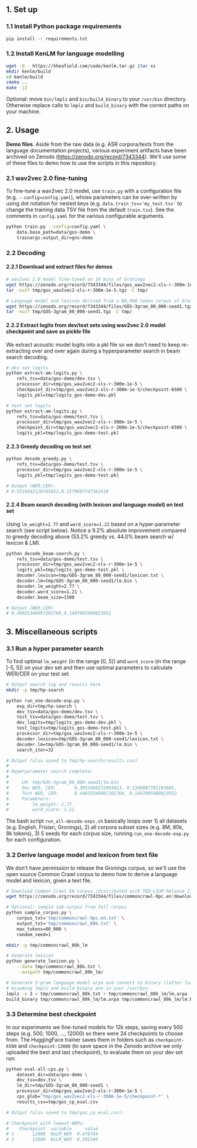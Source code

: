 ## 1. Set up

### 1.1 Install Python package requirements

```bash
pip install -r requirements.txt
```

### 1.2 Install KenLM for language modelling

```bash
wget -O - https://kheafield.com/code/kenlm.tar.gz |tar xz
mkdir kenlm/build
cd kenlm/build
cmake ..
make -j2
```

Optional: move `bin/lmplz` and `bin/build_binary` to your `/usr/bin` directory. Otherwise replace calls to `lmplz` and `build_binary` with the correct paths on your machine.

## 2. Usage

**Demo files**. Aside from the raw data (e.g. ASR corpora/texts from the language documentation projects), various experiment artifacts have been archived on Zenodo (https://zenodo.org/record/7343344). We'll use some of these files to demo how to use the scripts in this repository.

### 2.1 wav2vec 2.0 fine-tuning

To fine-tune a wav2vec 2.0 model, use `train.py` with a configuration file (e.g. `--config=config.yaml`), whose parameters can be over-written by using dot notation for nested keys (e.g. `data.train_tsv='my_test.tsv'` to change the training data TSV file from the default `train.tsv`). See the comments in `config.yaml` for the various configurable arguments.

```bash
python train.py --config=config.yaml \
    data.base_path=data/gos-demo \
    trainargs.output_dir=gos-demo
```

### 2.2 Decoding

#### 2.2.1 Download and extract files for demos

```bash
# wav2vec 2.0 model fine-tuned on 10 mins of Gronings
wget https://zenodo.org/record/7343344/files/gos_wav2vec2-xls-r-300m-1e-5.tgz?download=1 -O tmp/gos_wav2vec2-xls-r-300m-1e-5.tgz
tar -xvzf tmp/gos_wav2vec2-xls-r-300m-1e-5.tgz -C tmp/

# Language model and lexicon derived from a 80,000 token corpus of Gronings
wget https://zenodo.org/record/7343344/files/GOS-3gram_80_000-seed1.tgz?download=1 -O tmp/GOS-3gram_80_000-seed1.tgz
tar -xvzf tmp/GOS-3gram_80_000-seed1.tgz -C tmp/
```

#### 2.2.2 Extract logits from dev/test sets using wav2vec 2.0 model checkpoint and save as pickle file

We extract acoustic model logits into a pkl file so we don't need to keep re-extracting over and over again during a hyperparameter search in beam search decoding.

```bash
# dev set logits
python extract-am-logits.py \
    refs_tsv=data/gos-demo/dev.tsv \
    processor_dir=tmp/gos_wav2vec2-xls-r-300m-1e-5 \
    checkpoint_dir=tmp/gos_wav2vec2-xls-r-300m-1e-5/checkpoint-6500 \
    logits_pkl=tmp/logits_gos-demo-dev.pkl

# test set logits
python extract-am-logits.py \
    refs_tsv=data/gos-demo/test.tsv \
    processor_dir=tmp/gos_wav2vec2-xls-r-300m-1e-5 \
    checkpoint_dir=tmp/gos_wav2vec2-xls-r-300m-1e-5/checkpoint-6500 \
    logits_pkl=tmp/logits_gos-demo-test.pkl
```

#### 2.2.3 Greedy decoding on test set

```bash
python decode_greedy.py \
    refs_tsv=data/gos-demo/test.tsv \
    processor_dir=tmp/gos_wav2vec2-xls-r-300m-1e-5 \
    logits_pkl=tmp/logits_gos-demo-test.pkl

# Output (WER,CER):
# 0.5316642120765832,0.1579697747362418
```

#### 2.2.4 Beam search decoding (with lexicon and language model) on test set

Using `lm_weight=2.77` and `word_score=1.21` based on a hyper-parameter search (see script below). Notice a 9.2\% absolute improvement compared to greedy decoding above (53.2% greedy vs. 44.0% beam search w/ lexicon & LM).

```bash
python decode_beam-search.py \
    refs_tsv=data/gos-demo/test.tsv \
    processor_dir=tmp/gos_wav2vec2-xls-r-300m-1e-5 \
    logits_pkl=tmp/logits_gos-demo-test.pkl \
    decoder.lexicon=tmp/GOS-3gram_80_000-seed1/lexicon.txt \
    decoder.lm=tmp/GOS-3gram_80_000-seed1/lm.bin \
    decoder.lm_weight=2.77 \
    decoder.word_score=1.21 \
    decoder.beam_size=1500

# Output (WER,CER)
# 0.44035346097201766,0.1497005988023952
```

## 3. Miscellaneous scripts

### 3.1 Run a hyper parameter search

To find optimal `lm_weight` (in the range [0, 5]) and `word_score` (in the range [-5, 5]) on your dev set and then use optimal parameters to calculate WER/CER on your test set.

```bash
# Output search log and results here
mkdir -p tmp/hp-search

python run_one-decode-exp.py \
    exp_dir=tmp/hp-search \
    dev_tsv=data/gos-demo/dev.tsv \
    test_tsv=data/gos-demo/test.tsv \
    dev_logits=tmp/logits_gos-demo-dev.pkl \
    test_logits=tmp/logits_gos-demo-test.pkl \
    processor_dir=tmp/gos_wav2vec2-xls-r-300m-1e-5 \
    decoder.lexicon=tmp/GOS-3gram_80_000-seed1/lexicon.txt \
    decoder.lm=tmp/GOS-3gram_80_000-seed1/lm.bin \
    search_iter=32

# Output (also saved to tmp/hp-search/results.csv)
#
# Hyperparameter search complete:
#
#     LM: tmp/GOS-3gram_80_000-seed1/lm.bin
#     Dev WER, CER:       0.3953488372093023, 0.1340007701193685,
#     Test WER, CER:      0.44035346097201766, 0.1497005988023952
#     Parameters: 
#         lm_weight: 2.77
#         word_score: 1.21
```

The bash script `run_all-decode-exps.sh` basically loops over 1) all datasets (e.g. English, Frisian, Gronings), 2) all corpora subset sizes (e.g. 8M, 80k, 8k tokens), 3) 5 seeds for each corpus size, running `run_one-decode-exp.py` for each configuration.

### 3.2 Derive language model and lexicon from text file

We don't have permission to release the Gronings corpus, so we'll use the open source Common Crawl corpus to demo how to derive a language model and lexicon, given a text file.

```bash
# Download Common Crawl EN corpus (distributed with TED-LIUM Release 2)
wget https://zenodo.org/record/7343344/files/commoncrawl-9pc.en?download=1 -O tmp/commoncrawl-9pc.en.txt

# Optional: sample sub-corpus from full corpus
python sample_corpus.py \
    corpus_txt='tmp/commoncrawl-9pc.en.txt' \
    output_txt='tmp/commoncrawl_80k.txt' \
    max_tokens=80_000 \
    random_seed=1

mkdir -p tmp/commoncrawl_80k_lm

# Generate lexicon
python generate_lexicon.py \
    --data tmp/commoncrawl_80k.txt \
    --outpath tmp/commoncrawl_80k_lm/

# Generate 3-gram langauge model arpa and convert to binary (latter loads faster)
# Assuming lmplz and build_binary are in your /usr/bin
lmplz -o 3 < tmp/commoncrawl_80k.txt > tmp/commoncrawl_80k_lm/lm.arpa
build_binary tmp/commoncrawl_80k_lm/lm.arpa tmp/commoncrawl_80k_lm/lm.bin
```

### 3.3 Determine best checkpoint

In our experiments we fine-tuned models for 12k steps, saving every 500 steps (e.g. 500, 1000, ..., 12000) so there were 24 checkpoints to choose from. The HuggingFace trainer saves them in folders such as `checkpoint-6500` and `checkpoint-12000` (to save space in the Zenodo archive we only uploaded the best and last checkpoint), to evaluate them on your dev set run:

```bash
python eval-all-cps.py \
    dataset_dir=data/gos-demo \
    dev_tsv=dev.tsv \
    lm_dir=tmp/GOS-3gram_80_000-seed1 \
    processor_dir=tmp/gos_wav2vec2-xls-r-300m-1e-5 \
    cps_glob='tmp/gos_wav2vec2-xls-r-300m-1e-5/checkpoint-*' \
    results_csv=tmp/gos_cp_eval.csv

# Output (also saved to tmp/gos_cp_eval.csv):

# Checkpoint with lowest WERs: 
#    Checkpoint  variable     value
# 1       12000  NoLM_WER  0.476744
# 3       12000  WiLM_WER  0.395349
```
